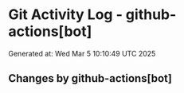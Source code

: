 # Git Activity Log - github-actions[bot]
Generated at: Wed Mar  5 10:10:49 UTC 2025
## Changes by github-actions[bot]
```diff
```
